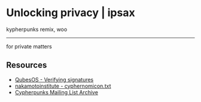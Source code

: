 # Unlocking privacy | ipsax

kypherpunks remix, woo

---

for private matters

## Resources

- [QubesOS - Verifying signatures](https://www.qubes-os.org/security/verifying-signatures/)
- [nakamotoinstitute - cyphernomicon.txt](https://cdn.nakamotoinstitute.org/docs/cyphernomicon.txt)
- [Cypherpunks Mailing List Archive](https://mailing-list-archive.cryptoanarchy.wiki/)
